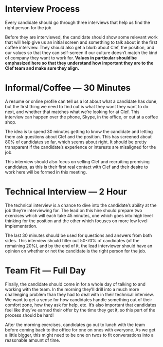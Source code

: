 # Interview Process

Every candidate should go through three interviews that help us find the right person for the job.

Before they are interviewed, the candidate should show some relevant work that will help give us an initial screen and something to talk about in the first coffee interview. They should also get a blurb about Clef, the position, and our values so that they can self-screen if our culture doesn’t match the kind of company they want to work for. **Values in particular should be emphasized here so that they understand how important they are to the Clef team and make sure they align.**

# Informal/Coffee — 30 Minutes

A resume or online profile can tell us a lot about what a candidate has done, but the first thing we need to find out is what they want they want to do next, and whether that matches what we’re looking for at Clef. This interview can happen over the phone, Skype, in the office, or out at a coffee shop.

The idea is to spend 30 minutes getting to know the candidate and letting them ask questions about Clef and the position. This has screened about 80% of candidates so far, which seems about right. It should be pretty transparent if the candidate’s experience or interests are misaligned for the job.

This interview should also focus on selling Clef and recruiting promising candidates, as this is their first real contact with Clef and their desire to work here will be formed in this meeting.

# Technical Interview — 2 Hour

The technical interview is a chance to dive into the candidate’s ability at the job they’re interviewing for. The lead on this hire should prepare two exercises which will each take 45 minutes, one which goes into high level thinking for the position and the other which focuses on more low level implementation.

The last 30 minutes should be used for questions and answers from both sides. This interview should filter out 50-70% of candidates (of the remaining 20%), and by the end of it, the lead interviewer should have an opinion on whether or not the candidate is the right person for the job.

# Team Fit — Full Day

Finally, the candidate should come in for a whole day of talking to and working with the team. In the morning they'll drill into a much more challenging problem than they had to deal with in their technical interview. We want to get a sense for how candidates handle something out of their comfort zone, how they ask for help, etc. It’s also important that candidates feel like they’ve earned their offer by the time they get it, so this part of the process should be hard!

After the morning exercises, candidates go out to lunch with the team before coming back to the office for one on ones with everyone. As we get a little bigger, this might need to be one on twos to fit conversations into a reasonable amount of time.
